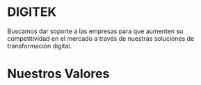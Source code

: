 # DIGITEK

Buscamos dar soporte a las empresas para que aumenten su competitividad en el mercado a través de nuestras soluciones de transformación digital.

# Nuestros Valores
